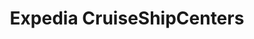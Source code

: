 ---
title: "Expedia CruiseShipCenters"
url: /saskatoon/expedia-cruiseshipcenters/
shop: travel agency
---